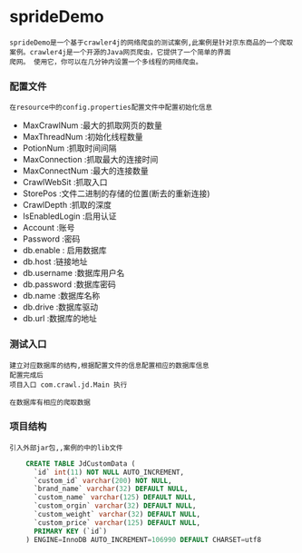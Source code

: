 # sprideDemo
	sprideDemo是一个基于crawler4j的网络爬虫的测试案例,此案例是针对京东商品的一个爬取案例。crawler4j是一个开源的Java网页爬虫，它提供了一个简单的界面
	爬网。 使用它，你可以在几分钟内设置一个多线程的网络爬虫。
### 配置文件
	在resource中的config.properties配置文件中配置初始化信息
* MaxCrawlNum :最大的抓取网页的数量
* MaxThreadNum :初始化线程数量
* PotionNum :抓取时间间隔
* MaxConnection :抓取最大的连接时间
* MaxConnectNum :最大的连接数量
* CrawlWebSit :抓取入口
* StorePos :文件二进制的存储的位置(断去的重新连接)
* CrawlDepth :抓取的深度
* IsEnabledLogin :启用认证
* Account :账号
* Password :密码
* db.enable : 启用数据库
* db.host :链接地址
* db.username :数据库用户名
* db.password :数据库密码
* db.name :数据库名称
* db.drive :数据库驱动
* db.url :数据库的地址

### 测试入口
	建立对应数据库的结构,根据配置文件的信息配置相应的数据库信息
	配置完成后
	项目入口 com.crawl.jd.Main 执行
	
	在数据库有相应的爬取数据

### 项目结构

	引入外部jar包,,案例的中的lib文件
```sql
	CREATE TABLE JdCustomData (
	  `id` int(11) NOT NULL AUTO_INCREMENT,
	  `custom_id` varchar(200) NOT NULL,
	  `brand_name` varchar(32) DEFAULT NULL,
	  `custom_name` varchar(125) DEFAULT NULL,
	  `custom_orgin` varchar(32) DEFAULT NULL,
	  `custom_weight` varchar(32) DEFAULT NULL,
	  `custom_price` varchar(125) DEFAULT NULL,
	  PRIMARY KEY (`id`)
	) ENGINE=InnoDB AUTO_INCREMENT=106990 DEFAULT CHARSET=utf8